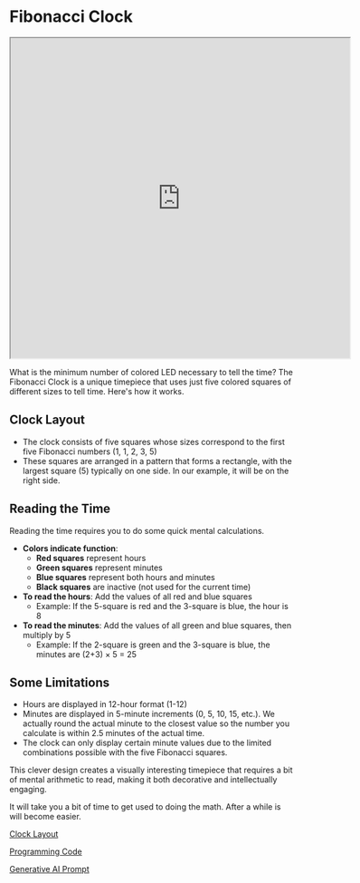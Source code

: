# Fibonacci Clock

<iframe src="https://dmccreary.github.io/microsims/sims/fibonacci-clock/main.html" width="600" height="565"  scrolling="no"></iframe>

What is the minimum number of colored LED necessary to tell the time?
The Fibonacci Clock is a unique timepiece that uses just five colored squares of different sizes to tell time. Here's how it works.

## Clock Layout

- The clock consists of five squares whose sizes correspond to the first five Fibonacci numbers (1, 1, 2, 3, 5)
- These squares are arranged in a pattern that forms a rectangle, with the largest square (5) typically on one side.  In our example, it will be on the right side.

## Reading the Time

Reading the time requires you to do some quick mental calculations.

- **Colors indicate function**:
    - **Red squares** represent hours
    - **Green squares** represent minutes
    - **Blue squares** represent both hours and minutes
    - **Black squares** are inactive (not used for the current time)
- **To read the hours**: Add the values of all red and blue squares
    -  Example: If the 5-square is red and the 3-square is blue, the hour is 8
- **To read the minutes**: Add the values of all green and blue squares, then multiply by 5
    - Example: If the 2-square is green and the 3-square is blue, the minutes are (2+3) × 5 = 25

## Some Limitations

- Hours are displayed in 12-hour format (1-12)
- Minutes are displayed in 5-minute increments (0, 5, 10, 15, etc.).  We actually round the actual minute to the closest value so the number you calculate is within 2.5 minutes of the actual time.
- The clock can only display certain minute values due to the limited combinations possible with the five Fibonacci squares.

This clever design creates a visually interesting timepiece that requires a bit of mental arithmetic to read, making it both decorative and intellectually engaging.

It will take you a bit of time to get used to doing the math.  After a while is will become easier.

[Clock Layout](clock-layout.md)

[Programming Code](./code.md)

[Generative AI Prompt](./prompt.md)

